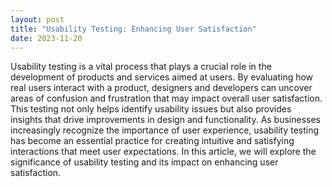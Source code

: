 ```yaml
---
layout: post
title: "Usability Testing: Enhancing User Satisfaction"
date: 2023-11-20
---
```


Usability testing is a vital process that plays a crucial role in the development of products and services aimed at users. By evaluating how real users interact with a product, designers and developers can uncover areas of confusion and frustration that may impact overall user satisfaction. This testing not only helps identify usability issues but also provides insights that drive improvements in design and functionality. As businesses increasingly recognize the importance of user experience, usability testing has become an essential practice for creating intuitive and satisfying interactions that meet user expectations. In this article, we will explore the significance of usability testing and its impact on enhancing user satisfaction.
